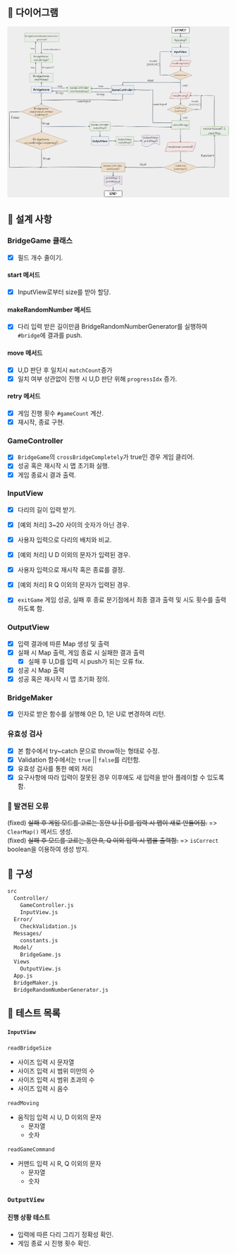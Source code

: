 ## 📜 다이어그램

<img src="bridge_diagram.png">
<br/>

## 🧱 설계 사항

### BridgeGame 클래스

- [x] 필드 개수 줄이기.

#### start 메서드

- [x] InputView로부터 size를 받아 할당.

#### makeRandomNumber 메서드

- [x] 다리 입력 받은 길이만큼 BridgeRandomNumberGenerator를 실행하여 `#bridge`에 결과를 push.

#### move 메서드

- [x] U,D 판단 후 일치시 `matchCount`증가
- [x] 일치 여부 상관없이 진행 시 U,D 판단 위해 `progressIdx` 증가.

#### retry 메서드

- [x] 게임 진행 횟수 `#gameCount` 계산.
- [x] 재시작, 종료 구현.

### GameController

- [x] `BridgeGame`의 `crossBridgeCompletely`가 true인 경우 게임 클리어.
- [x] 성공 혹은 재시작 시 맵 초기화 실행.
- [x] 게임 종료시 결과 출력.

### InputView

- [x] 다리의 길이 입력 받기.
- [x] [예외 처리] 3~20 사이의 숫자가 아닌 경우.

- [x] 사용자 입력으로 다리의 배치와 비교.
- [x] [예외 처리] U D 이외의 문자가 입력된 경우.

- [x] 사용자 입력으로 재시작 혹은 종료를 결정.
- [x] [예외 처리] R Q 이외의 문자가 입력된 경우.

- [x] `exitGame` 게임 성공, 실패 후 종료 분기점에서 최종 결과 출력 및 시도 횟수를 출력하도록 함.

### OutputView

- [x] 입력 결과에 따른 Map 생성 및 출력
- [x] 실패 시 Map 출력, 게임 종료 시 실패한 결과 출력
  - [x] 실패 후 U,D를 입력 시 push가 되는 오류 fix.
- [x] 성공 시 Map 출력
- [x] 성공 혹은 재시작 시 맵 초기화 정의.

### BridgeMaker

- [x] 인자로 받은 함수를 실행해 0은 D, 1은 U로 변경하여 리턴.

### 유효성 검사

- [x] 본 함수에서 try~catch 문으로 throw하는 형태로 수정.
- [x] Validation 함수에서는 `true` || `false`를 리턴함.
- [x] 유효성 검사를 통한 예외 처리
- [x] 요구사항에 따라 입력이 잘못된 경우 이후에도 새 입력을 받아 플레이할 수 있도록 함.

### 🐞 발견된 오류

(fixed) ~~실패 후 게임 모드를 고르는 동안 U || D를 입력 시 맵이 새로 만들어짐.~~ => `ClearMap()` 메서드 생성.
<br/>
(fixed) ~~실패 후 모드를 고르는 동안 R, Q 이외 입력 시 맵을 출력함.~~ => `isCorrect` boolean을 이용하여 생성 방지.

## 📁 구성

```
src
  Controller/
    GameController.js
    InputView.js
  Error/
    CheckValidation.js
  Messages/
    constants.js
  Model/
    BridgeGame.js
  Views
    OutputView.js
  App.js
  BridgeMaker.js
  BridgeRandomNumberGenerator.js
```

## 🦺 테스트 목록

#### `InputView`

`readBridgeSize`

- 사이즈 입력 시 문자열
- 사이즈 입력 시 범위 미만의 수
- 사이즈 입력 시 범위 초과의 수
- 사이즈 입력 시 음수

`readMoving`

- 움직임 입력 시 U, D 이외의 문자
  - 문자열
  - 숫자

`readGameCommand`

- 커맨드 입력 시 R, Q 이외의 문자
  - 문자열
  - 숫자

### `OutputView`

#### 진행 상황 테스트

- 입력에 따른 다리 그리기 정확성 확인.
- 게임 종료 시 진행 횟수 확인.
